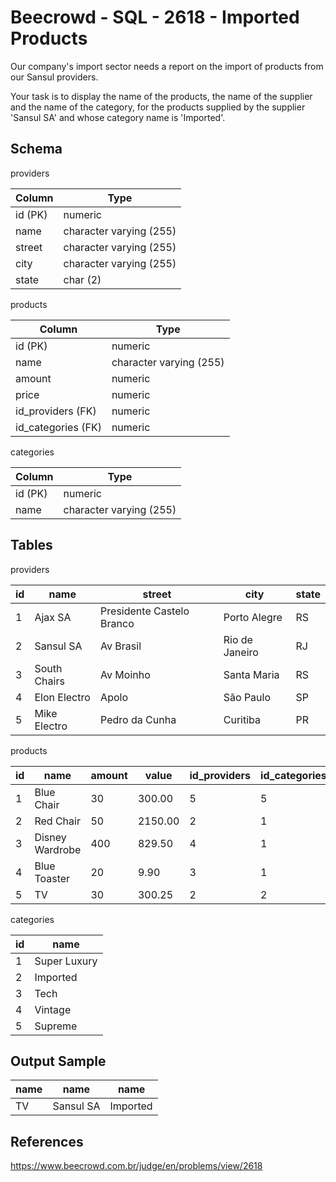 # Beecrowd - SQL - 2618 - Imported Products

Our company's import sector needs a report on the import of products from our Sansul providers.

Your task is to display the name of the products, the name of the supplier and the name of the category, 
for the products supplied by the supplier 'Sansul SA' and whose category name is 'Imported'.


## Schema

providers

| Column  | Type                    |
|---------|-------------------------|
| id (PK) | numeric                 |
| name    | character varying (255) |
| street  | character varying (255) |
| city    | character varying (255) |
| state   | char (2)                |


products

| Column             | Type                    |
|--------------------|-------------------------|
| id (PK)            | numeric                 |
| name               | character varying (255) |
| amount             | numeric                 |
| price              | numeric                 |
| id_providers (FK)  | numeric                 |
| id_categories (FK) | numeric                 |

categories

| Column             | Type                    |
|--------------------|-------------------------|
| id (PK)            | numeric                 |
| name               | character varying (255) |


## Tables

providers

| id  | name         | street                    | city           | state |
|-----|--------------|---------------------------|----------------|-------|
| 1   | Ajax SA      | Presidente Castelo Branco | Porto Alegre   | RS    |
| 2   | Sansul SA    | Av Brasil                 | Rio de Janeiro | RJ    |
| 3   | South Chairs | Av Moinho                 | Santa Maria    | RS    |
| 4   | Elon Electro | Apolo                     | São Paulo      | SP    |
| 5   | Mike Electro | Pedro da Cunha            | Curitiba       | PR    |


products

| id  | name            | amount | value   | id_providers | id_categories |
|-----|-----------------|--------|---------|--------------|---------------|
| 1   | Blue Chair      | 30     | 300.00  | 5            | 5             |
| 2   | Red Chair       | 50     | 2150.00 | 2            | 1             |
| 3   | Disney Wardrobe | 400    | 829.50  | 4            | 1             |
| 4   | Blue Toaster    | 20     | 9.90    | 3            | 1             |
| 5   | TV              | 30     | 300.25  | 2            | 2             |

categories

| id  | name         |
|-----|--------------|
| 1   | Super Luxury |
| 2   | Imported     |
| 3   | Tech         |
| 4   | Vintage      |
| 5   | Supreme      |


## Output Sample

| name | name      | name     |
|------|-----------|----------|
| TV   | Sansul SA | Imported |


## References
https://www.beecrowd.com.br/judge/en/problems/view/2618